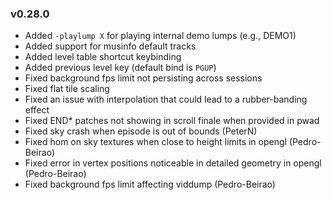 ### v0.28.0
- Added `-playlump X` for playing internal demo lumps (e.g., DEMO1)
- Added support for musinfo default tracks
- Added level table shortcut keybinding
- Added previous level key (default bind is `PGUP`)
- Fixed background fps limit not persisting across sessions
- Fixed flat tile scaling
- Fixed an issue with interpolation that could lead to a rubber-banding effect
- Fixed END* patches not showing in scroll finale when provided in pwad
- Fixed sky crash when episode is out of bounds (PeterN)
- Fixed hom on sky textures when close to height limits in opengl (Pedro-Beirao)
- Fixed error in vertex positions noticeable in detailed geometry in opengl (Pedro-Beirao)
- Fixed background fps limit affecting viddump (Pedro-Beirao)